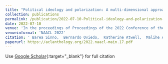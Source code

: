 ```yaml
---
title: "Political ideology and polarization: A multi-dimensional approach"
collection: publications
permalink: /publication/2022-07-10-Political-ideology-and-polarization-A-multi-dimensional-approach
date: 2022-07-10
venue: 'In the proceedings of Proceedings of the 2022 Conference of the North American Chapter of the Association for Computational Linguistics: Human Language Technologies'
venueinformal: 'NAACL 2022'
citation: ' Barea Sinno,  Bernardo Oviedo,  Katherine Atwell,  Malihe Alikhani,  Junyi Li, &quot;Political ideology and polarization: A multi-dimensional approach.&quot; In the proceedings of Proceedings of the 2022 Conference of the North American Chapter of the Association for Computational Linguistics: Human Language Technologies, 2022.'
paperurl: https://aclanthology.org/2022.naacl-main.17.pdf
---
```

Use [Google Scholar](https://scholar.google.com/scholar?q=Political+ideology+and+polarization:+A+multi+dimensional+approach){:target="_blank"} for full citation
